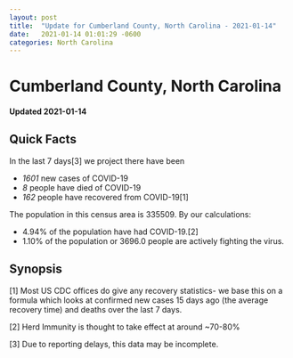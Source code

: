 ```yaml
---
layout: post
title:  "Update for Cumberland County, North Carolina - 2021-01-14"
date:   2021-01-14 01:01:29 -0600
categories: North Carolina
---
```


# Cumberland County, North Carolina
#### Updated 2021-01-14

## Quick Facts

In the last 7 days[3] we project there have been
- *1601* new cases of COVID-19
- *8* people have died of COVID-19
- *162* people have recovered from COVID-19[1]

The population in this census area is 335509. By our calculations:
- 4.94% of the population have had COVID-19.[2]
- 1.10% of the population or 3696.0 people are actively fighting the virus.

## Synopsis




[1] Most US CDC offices do give any recovery statistics- we base this on a formula which looks at confirmed new cases
15 days ago (the average recovery time) and deaths over the last 7 days.

[2] Herd Immunity is thought to take effect at around ~70-80%

[3] Due to reporting delays, this data may be incomplete.
 
    
